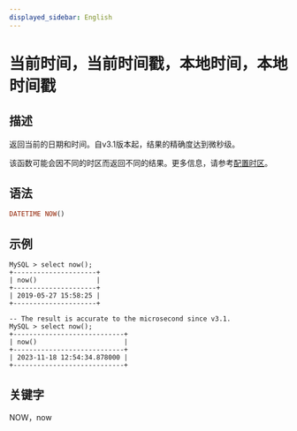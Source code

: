 ```yaml
---
displayed_sidebar: English
---
```


# 当前时间，当前时间戳，本地时间，本地时间戳

## 描述

返回当前的日期和时间。自v3.1版本起，结果的精确度达到微秒级。

该函数可能会因不同的时区而返回不同的结果。更多信息，请参考[配置时区](../../../administration/timezone.md)。

## 语法

```Haskell
DATETIME NOW()
```

## 示例

```Plain
MySQL > select now();
+---------------------+
| now()               |
+---------------------+
| 2019-05-27 15:58:25 |
+---------------------+

-- The result is accurate to the microsecond since v3.1.
MySQL > select now();
+----------------------------+
| now()                      |
+----------------------------+
| 2023-11-18 12:54:34.878000 |
+----------------------------+
```

## 关键字

NOW，now
